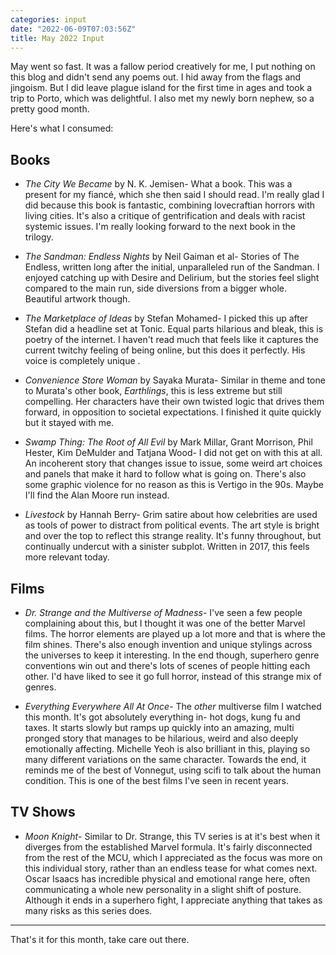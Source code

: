 ```yaml
---
categories: input
date: "2022-06-09T07:03:56Z"
title: May 2022 Input
---
```


May went so fast. It was a fallow period creatively for me, I put nothing on this blog and didn't send any poems out. I hid away from the flags and jingoism. But I did leave plague island for the first time in ages and took a trip to Porto, which was delightful. I also met my newly born nephew, so a pretty good month. 

Here's what I consumed:

## Books

* *The City We Became* by N. K. Jemisen- What a book. This was a present for my fiancé, which she then said I should read. I'm really glad I did because this book is fantastic, combining lovecraftian horrors with living cities. It's also a critique of gentrification and deals with racist systemic issues. I'm really looking forward to the next book in the trilogy.

* *The Sandman: Endless Nights* by Neil Gaiman et al- Stories of The Endless, written long after the initial, unparalleled run of the Sandman. I enjoyed catching up with Desire and Delirium, but the stories feel slight compared to the main run, side diversions from a bigger whole. Beautiful artwork though.

* *The Marketplace of Ideas* by Stefan Mohamed- I picked this up after Stefan did a headline set at Tonic. Equal parts hilarious and bleak, this is poetry of the internet. I haven't read much that feels like it captures the current twitchy feeling of being online, but this does it perfectly. His voice is completely unique .

* *Convenience Store Woman* by Sayaka Murata- Similar in theme and tone to Murata's other book, *Earthlings*, this is less extreme but still compelling. Her characters have their own twisted logic that drives them forward, in opposition to societal expectations. I finished it quite quickly but it stayed with me. 

* *Swamp Thing: The Root of All Evil* by  Mark Millar, Grant Morrison, Phil Hester, Kim DeMulder and Tatjana Wood- I did not get on with this at all. An incoherent story that changes issue to issue, some weird art choices and panels that make it hard to follow what is going on. There's also some graphic violence for no reason as this is Vertigo in the 90s. Maybe I'll find the Alan Moore run instead.

* *Livestock* by Hannah Berry- Grim satire about how celebrities are used as tools of power to distract from political events. The art style is bright and over the top to reflect this strange reality. It's funny throughout, but continually undercut with a sinister subplot. Written in 2017, this feels more relevant today.
 

## Films

* *Dr. Strange and the Multiverse of Madness*- I've seen a few people complaining about this, but I thought it was one of the better Marvel films. The horror elements are played up a lot more and that is where the film shines. There's also enough invention and unique stylings across the universes to keep it interesting. In the end though, superhero genre conventions win out and there's lots of scenes of people hitting each other. I'd have liked to see it go full horror, instead of this strange mix of genres.

* *Everything Everywhere All At Once*- The *other* multiverse film I watched this month. It's got absolutely everything in- hot dogs, kung fu and taxes. It starts slowly but ramps up quickly into an amazing, multi pronged story that manages to be hilarious, weird and also deeply emotionally affecting. Michelle Yeoh is also brilliant in this, playing so many different variations on the same character. Towards the end, it reminds me of the best of Vonnegut, using scifi to talk about the human condition. This is one of the best films I've seen in recent years. 

## TV Shows

* *Moon Knight*- Similar to Dr. Strange, this TV series is at it's best when it diverges from the established Marvel formula. It's fairly disconnected from the rest of the MCU, which I appreciated as the focus was more on this individual story, rather than an endless tease for what comes next. Oscar Isaacs has incredible physical and emotional range here, often communicating a whole new personality in a slight shift of posture. Although it ends in a superhero fight, I appreciate anything that takes as many risks as this series does. 

---

That's it for this month, take care out there. 
